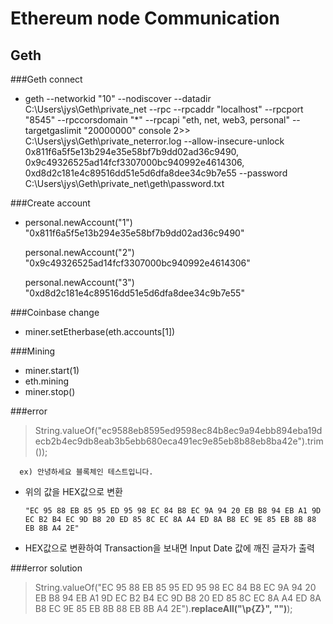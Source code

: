 # Ethereum node Communication

## Geth
###Geth connect
- geth --networkid "10" --nodiscover --datadir C:\Users\jys\Geth\private_net --rpc --rpcaddr "localhost" --rpcport "8545" --rpccorsdomain "*" --rpcapi "eth, net, web3, personal" --targetgaslimit "20000000" console 2>> C:\Users\jys\Geth\private_neterror.log  --allow-insecure-unlock 0x811f6a5f5e13b294e35e58bf7b9dd02ad36c9490, 0x9c49326525ad14fcf3307000bc940992e4614306, 0xd8d2c181e4c89516dd51e5d6dfa8dee34c9b7e55 --password C:\Users\jys\Geth\private_net\geth\password.txt

###Create account


-  personal.newAccount("1")
  "0x811f6a5f5e13b294e35e58bf7b9dd02ad36c9490"
  
   personal.newAccount("2")
  "0x9c49326525ad14fcf3307000bc940992e4614306"
  
   personal.newAccount("3")
  "0xd8d2c181e4c89516dd51e5d6dfa8dee34c9b7e55"
  
###Coinbase change
- miner.setEtherbase(eth.accounts[1])

###Mining
- miner.start(1)
- eth.mining 
- miner.stop()

###error
 > String.valueOf("ec9588eb8595ed9598ec84b8ec9a94ebb894eba19decb2b4ec9db8eab3b5ebb680eca491ec9e85eb8b88eb8ba42e").trim()); 

      ex) 안녕하세요 블록체인 테스트입니다.      
- 위의 값을 HEX값으로 변환

  `"EC 95 88 EB 85 95 ED 95 98 EC 84 B8 EC 9A 94 20 EB B8 94 EB A1 9D EC B2 B4 EC 9D B8 20 ED 85 8C EC 8A A4 ED 8A B8 EC 9E 85 EB 8B 88 EB 8B A4 2E" `              

- HEX값으로 변환하여 Transaction을 보내면 Input Date 값에 깨진 글자가 출력

###error solution
> String.valueOf("EC 95 88 EB 85 95 ED 95 98 EC 84 B8 EC 9A 94 20 EB B8 94 EB A1 9D EC B2 B4 EC 9D B8 20 ED 85 8C EC 8A A4 ED 8A B8 EC 9E 85 EB 8B 88 EB 8B A4 2E").**replaceAll("\\p{Z}", "")**);
  
